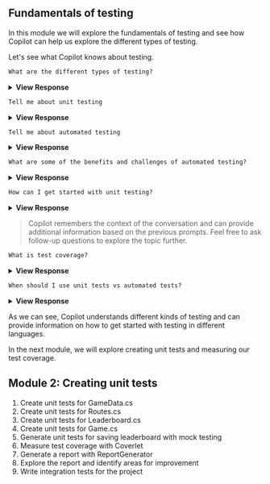 ## Fundamentals of testing

In this module we will explore the fundamentals of testing and see how Copilot can help us
explore the different types of testing.

Let's see what Copilot knows about testing.

```markdown
What are the different types of testing?
```

<details>
<summary><strong>View Response</strong></summary>
<blockquote>

Testing can be broadly categorized into several types, each serving a distinct purpose in
the software development lifecycle. Here are some of the key types:

**Unit Testing**: Tests individual units or components of a software to ensure that each
part functions correctly in isolation.

**Integration Testing**: Checks if different modules or services used by your application
interact with each other correctly.

**Functional Testing**: Verifies that each feature of the software operates in conformance
with the requirement specification.

... output truncated ...

</blockquote>
</details>

```markdown
Tell me about unit testing
```

<details>
<summary><strong>View Response</strong></summary>
<blockquote>

Unit testing is a software testing method where individual units or components of a
software are tested in isolation from the rest of the application. The primary goal of
unit testing is to validate that each unit of the software performs as designed. A unit is
the smallest testable part of any software and often corresponds to a single function,
method, procedure, module, or object.

### Key Characteristics of Unit Testing

- **Isolation**: Unit tests are performed in isolation from other units or components,
  often using mock objects or stubs to simulate interactions between units.
- **Automation**: Unit tests are typically automated, meaning they can be run quickly and
  frequently without manual intervention.
- **Documentation**: They serve as a form of documentation that describes what the code is
  supposed to do.
- **Development Methodology**: Often associated with agile development methodologies, but
  can be used in any development process.

### Benefits of Unit Testing

- **Early Bug Detection**: Bugs are detected early in the development cycle, making them
  less expensive to fix.
- **Facilitates Change**: It makes it safer and easier to refactor code or upgrade system
  libraries because it quickly indicates if the change in one part breaks another part.
- **Simplifies Integration**: By ensuring that each unit works correctly in isolation,
  integration of these units becomes less error-prone.
- **Design Feedback**: Writing tests can provide feedback on the design of the system; if
  a unit is hard to test, it may also be hard to use.
- **Documentation**: Provides documentation on how a particular piece of the application
  should behave.

... output truncated ...

</blockquote>
</details>

```markdown
Tell me about automated testing
```

<details>
<summary><strong>View Response</strong></summary>
<blockquote>

Automated testing is a method in software testing where testing tools and scripts are used
to execute tests on the software automatically, without manual intervention. This approach
is used to run tests repetitively over time, ensuring that the software being tested
behaves as expected.

### Key Characteristics of Automated Testing

- **Speed and Efficiency**: Automated tests can be run quickly and repeatedly, which is
  much faster than manual testing.
- **Reusability**: Test scripts are reusable across different versions of the software,
  even if there are changes in the source code.
- **Consistency**: Ensures that tests are performed consistently every time they are run,
  eliminating human error.
- **Coverage**: Enables testing of a large number of test cases in a short amount of time,
  improving the overall quality of the software.
- **Integration**: Can be integrated into the software development pipeline, allowing for
  continuous testing during development phases.

### Types of Automated Testing

1. **Unit Testing**: Tests individual units or components of the software in isolation.
2. **Integration Testing**: Tests the integration or interfaces between components, or
   between different systems.
3. **Functional Testing**: Tests the software against the functional
   requirements/specifications.
4. **Regression Testing**: Ensures that new code changes do not adversely affect existing
   functionalities.
5. **Performance Testing**: Tests the software’s performance under certain conditions.
6. **Load Testing**: Checks how the system behaves under a heavy load of users or data
   processing.

### Tools for Automated Testing

- **Selenium**: A portable framework for testing web applications.
- **JUnit/NUnit/pytest**: Tools for unit testing in Java, .NET, and Python respectively.
- **Cucumber**: Supports Behavior-Driven Development (BDD), allowing specification of
  application behavior in plain language.
- **Apache JMeter**: Designed for load testing and can be used to test performance both on
  static and dynamic resources.
- **TestComplete**: A functional automated testing platform developed by SmartBear
  Software.

... output truncated ...

</blockquote>
</details>

```markdown
What are some of the benefits and challenges of automated testing?
```

<details>
<summary><strong>View Response</strong></summary>
<blockquote>

Automated testing offers numerous benefits to the software development process, but it
also comes with its own set of challenges. Understanding these can help teams make
informed decisions about implementing automated testing strategies.

### Benefits of Automated Testing

1. **Increased Efficiency**: Automation can execute tests much faster than humans,
   allowing for more tests to be run in less time.
2. **Reusability of Test Scripts**: Once created, test scripts can be reused across
   different versions of the software, saving time and effort in the long run.
3. **Improved Accuracy**: Automated tests eliminate the risk of human error, ensuring that
   tests are performed exactly the same way every time.
4. **Enhanced Coverage**: Automation makes it feasible to run a large number of tests,
   including complex scenarios, which might be impractical to perform manually.
5. **Cost Reduction**: Although there's an initial investment, automated testing can
   reduce the cost of testing over time, especially for long-term projects.
6. **Continuous Integration and Delivery**: Automated tests can be integrated into the
   CI/CD pipeline, enabling continuous testing and faster feedback loops.
7. **Better Use of Resources**: Automating repetitive tasks frees up QA engineers to focus
   on more complex testing and other high-value work.

### Challenges of Automated Testing

1. **Initial Setup Cost and Time**: Setting up an automated testing environment requires a
   significant investment in tools, training, and script development.
2. **Maintenance of Test Scripts**: As the application evolves, test scripts need to be
   regularly updated, which can be time-consuming.
3. **Learning Curve**: Teams may need to learn new tools and scripting languages, which
   can delay the initial implementation of automated testing.
4. **Tool Selection**: Choosing the right tools that fit the project's needs can be
   challenging, especially given the wide variety of tools available.
5. **False Positives and Negatives**: Automated tests can sometimes produce false
   positives (reporting a failure when the feature works) or false negatives (failing to
   detect an actual issue), which require manual investigation.
6. **Limited to Test Coverage**: Automated tests can only check conditions that they are
   programmed to test. They might miss issues that would be obvious to a human tester.
7. **Complexity in Testing User Interfaces**: Automated UI testing can be particularly
   challenging due to dynamic content, responsiveness, and cross-browser compatibility
   issues.

Despite these challenges, the benefits of automated testing often outweigh the drawbacks,
especially for large projects and in organizations that adopt agile methodologies. Careful
planning, tool selection, and ongoing maintenance can mitigate many of the challenges
associated with automated testing.

</blockquote>
</details>

```markdown
How can I get started with unit testing?
```

<details>
<summary><strong>View Response</strong></summary>
<blockquote>

Getting started with unit testing involves several key steps, from understanding the
basics to integrating unit tests into your development workflow. Here's a step-by-step
guide to help you begin:

### 1. Understand the Basics of Unit Testing

- **Learn what unit testing is**: Understand that unit testing involves testing individual
  components or functions of your software in isolation to ensure they work as expected.
- **Know the benefits**: Recognize how unit testing can improve code quality, facilitate
  refactoring, and catch bugs early in the development cycle.

### 2. Choose a Unit Testing Framework

- **Research frameworks**: Look into unit testing frameworks that are compatible with the
  programming language you are using. Some popular ones include JUnit (Java), NUnit
  (.NET), pytest (Python), and Jest (JavaScript).
- **Consider your project's needs**: Choose a framework that fits your project's
  requirements, considering factors like documentation, community support, and integration
  capabilities.

### 3. Set Up Your Testing Environment

- **Install the testing framework**: Follow the documentation of the chosen framework to
  set it up in your development environment.
- **Configure your IDE**: Most Integrated Development Environments (IDEs) support unit
  testing. Configure your IDE to run and debug tests easily.

### 4. Write Your First Test

- **Identify a simple function to test**: Start with a straightforward function or
  component that has a clear expected outcome.
- **Write the test case**: Create a test case that calls the function with specific inputs
  and asserts the expected output. Follow the Arrange-Act-Assert (AAA) pattern for
  structuring your test.
- **Run the test**: Use your testing framework's tools to run the test and see the
  results. Initially, the test might fail, which is part of the process.

... output truncated ...

</blockquote>
</details>

> Copilot remembers the context of the conversation and can provide additional information
> based on the previous prompts. Feel free to ask follow-up questions to explore the topic
> further.

```markdown
What is test coverage?
```

<details>
<summary><strong>View Response</strong></summary>
<blockquote>

Test coverage is a metric used to measure the extent to which a software's source code is
executed when a particular test suite runs. It provides an indication of how much of the
codebase is tested, which can help in identifying parts of the application that have not
been tested and may contain undetected bugs. Test coverage is often expressed as a
percentage, representing the ratio of the number of lines of code executed by tests to the
total number of lines of code in the software.

Here's a breakdown of the concept:

1. **Line Coverage**: Measures the percentage of lines of code that are executed during
   testing. If a program has 100 lines of code and tests execute 80 of these, the line
   coverage is 80%.

2. **Function Coverage**: Measures the percentage of functions or methods that are called
   during testing. If a program contains 50 functions and tests call 40 of them, the
   function coverage is 80%.

3. **Branch Coverage**: Measures the percentage of branches of control structures (like
   if-else statements) that are executed. For example, if there are 20 if-else conditions
   and tests execute both branches of 15 of them, the branch coverage is 75%.

4. **Statement Coverage**: Similar to line coverage, but focuses on the execution of
   individual statements within the code.

5. **Condition Coverage**: Measures how many of the boolean sub-expressions of each
   control structure (like each condition within an if statement) have been evaluated to
   both true and false.

6. **Path Coverage**: Measures the percentage of unique paths through the code that have
   been executed. This is more comprehensive than branch coverage, as it considers every
   possible route through a given part of the code, including loops and recursive calls.

Test coverage is a useful tool for improving software quality, but it's important to note
that high test coverage does not guarantee the absence of bugs. It is possible to have
100% test coverage and still have undetected issues, especially if the tests do not
adequately assert the correctness of the code's behavior. Therefore, while striving for
high test coverage is beneficial, it should be complemented with other quality assurance
practices like code reviews, integration testing, and manual testing to ensure a robust
software product.

</blockquote>
</details>

```markdown
When should I use unit tests vs automated tests?
```

<details>
<summary><strong>View Response</strong></summary>
<blockquote>

The terms "unit tests" and "automated tests" often cause confusion, primarily because unit
tests are a subset of automated tests. Understanding when to use each involves recognizing
the different types of automated tests and their purposes in the software development
lifecycle. Here's a breakdown to clarify:

### Automated Tests

Automated tests refer to any testing process where software tools execute pre-scripted
tests on a software application before it is released into production. Automated testing
includes several levels, such as:

- **Unit Tests**: Focus on individual components or functions of the software, testing
  them in isolation to ensure they work as expected.
- **Integration Tests**: Verify that different modules or services used by your
  application interact correctly.
- **Functional Tests**: Assess the system's functionality against the requirements, often
  involving the entire application and focusing on user scenarios.
- **End-to-End Tests (E2E)**: Simulate real user scenarios from start to finish, ensuring
  the system behaves as intended in a production-like environment.
- **Performance Tests**: Evaluate the system's behavior under a particular load, measuring
  response times, throughput rates, and resource utilization levels.

### When to Use Unit Tests

- **Early in Development**: Unit tests are best used early and often in the development
  process. They help developers ensure that individual components work correctly before
  integrating them into the larger system.
- **For Isolated Testing**: When you need to test a specific function or component in
  isolation, without dependencies on external systems or modules.
- **For Regression Testing**: Unit tests are excellent for quickly checking that changes
  in the code have not broken existing functionality.
- **Continuous Integration/Continuous Deployment (CI/CD)**: Unit tests are typically fast
  to run, making them ideal for CI/CD pipelines where quick feedback is essential.

### When to Use Other Automated Tests

- **Integration Tests**: When you need to test how different parts of the application work
  together. This is crucial after unit testing, to ensure that modules interact correctly.
- **Functional and E2E Tests**: After the application is functionally complete or for
  specific milestones, to verify that the entire application behaves as expected from the
  user's perspective.
- **Performance Tests**: Before release, especially for applications expected to handle
  high loads or have specific performance requirements. Also useful periodically to detect
  performance regressions.
- **When Testing Real User Flows**: Automated tests that simulate real user scenarios
  (like E2E tests) are crucial for verifying that the application meets its requirements
  in a production-like environment.

### Conclusion

- Use **unit tests** for low-level testing of individual components, throughout the
  development process, to ensure reliability and facilitate refactoring.
- Use **other automated tests** (integration, functional, E2E, performance) at various
  stages of development to validate interactions between components, adherence to
  functional requirements, and performance under load.

Balancing different types of automated testing based on the project phase and specific
requirements is key to a comprehensive testing strategy that ensures high-quality
software.

</blockquote>
</details>

As we can see, Copilot understands different kinds of testing and can provide information
on how to get started with testing in different languages.

In the next module, we will explore creating unit tests and measuring our test coverage.

## Module 2: Creating unit tests

1. Create unit tests for GameData.cs
2. Create unit tests for Routes.cs 
3. Create unit tests for Leaderboard.cs
4. Create unit tests for Game.cs
5. Generate unit tests for saving leaderboard with mock testing 
6. Measure test coverage with Coverlet
7. Generate a report with ReportGenerator
8. Explore the report and identify areas for improvement
9. Write integration tests for the project
